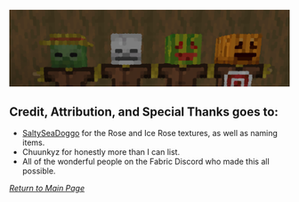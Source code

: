 ![](../wiki-images/banner_thanks.png)

## Credit, Attribution, and Special Thanks goes to:

* [SaltySeaDoggo](https://www.curseforge.com/members/saltseadoggo/projects) for the Rose and Ice Rose textures, as well as naming items.
* Chuunkyz for honestly more than I can list.
* All of the wonderful people on the Fabric Discord who made this all possible.

_[Return to Main Page](index.md)_
